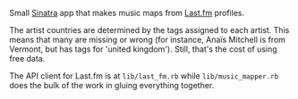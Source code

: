 Small [Sinatra](http://sinatrarb.com/) app that makes music maps from
[Last.fm](http://last.fm/) profiles.

The artist countries are determined by the tags assigned to each artist. This
means that many are missing or wrong (for instance, Anaïs Mitchell is from
Vermont, but has tags for 'united kingdom'). Still, that's the cost of using
free data.

The API client for Last.fm is at `lib/last_fm.rb` while `lib/music_mapper.rb`
does the bulk of the work in gluing everything together.
